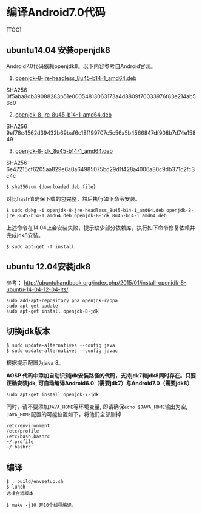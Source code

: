 # 编译Android7.0代码

[TOC]

## ubuntu14.04 安装openjdk8

Android7.0代码依赖openjdk8。以下内容参考自Android官网。

1. [openjdk-8-jre-headless_8u45-b14-1_amd64.deb](http://archive.ubuntu.com/ubuntu/pool/universe/o/openjdk-8/openjdk-8-jre-headless_8u45-b14-1_amd64.deb)

SHA256 0f5aba8db39088283b51e00054813063173a4d8809f70033976f83e214ab56c0

2. [openjdk-8-jre_8u45-b14-1_amd64.deb](http://archive.ubuntu.com/ubuntu/pool/universe/o/openjdk-8/openjdk-8-jre_8u45-b14-1_amd64.deb)

SHA256 9ef76c4562d39432b69baf6c18f199707c5c56a5b4566847df908b7d74e15849

3. [openjdk-8-jdk_8u45-b14-1_amd64.deb](http://archive.ubuntu.com/ubuntu/pool/universe/o/openjdk-8/openjdk-8-jdk_8u45-b14-1_amd64.deb)

SHA256 6e47215cf6205aa829e6a0a64985075bd29d1f428a4006a80c9db371c2fc3c4c

```
$ sha256sum {downloaded.deb file}
```

对比hash值确保下载的包完整，然后执行如下命令安装。

```
$ sudo dpkg -i openjdk-8-jre-headless_8u45-b14-1_amd64.deb openjdk-8-jre_8u45-b14-1_amd64.deb openjdk-8-jdk_8u45-b14-1_amd64.deb
```

上述命令在14.04上会安装失败，提示缺少部分依赖库，执行如下命令修复依赖并完成jdk8安装。

```
$ sudo apt-get -f install
```

## ubuntu 12.04安装jdk8

参考： http://ubuntuhandbook.org/index.php/2015/01/install-openjdk-8-ubuntu-14-04-12-04-lts/

```
sudo add-apt-repository ppa:openjdk-r/ppa
sudo apt-get update
sudo apt-get install openjdk-8-jdk
```

## 切换jdk版本

```
$ sudo update-alternatives --config java
$ sudo update-alternatives --config javac
```

根据提示配置为java 8。

**AOSP 代码中添加自动识别jdk安装路径的代码，支持jdk7和jdk8同时存在。只要正确安装jdk, 可自动编译Android6.0（需要jdk7）与Android7.0（需要jdk8）**

```
sudo apt-get install openjdk-7-jdk
```
同时，请不要添加`JAVA_HOME`等环境变量, 即请确保`echo $JAVA_HOME`输出为空, `JAVA_HOME`配置的可能位置如下，将他们全部删掉

```
/etc/environment
/etc/profile
/etc/bash.bashrc
~/.profile
~/.bashrc
```

## 编译

```
$ . build/envsetup.sh
$ lunch
选择合适版本

$ make -j10 开10个线程编译。
```
